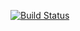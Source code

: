 [![Build Status](https://badges.herokuapp.com/travis/Taapie/hassio-addons?branch=master&label=Hello-World&env=ADDON=%22hello-world%22)](https://travis-ci.org/Taapie/hassio-addons)
